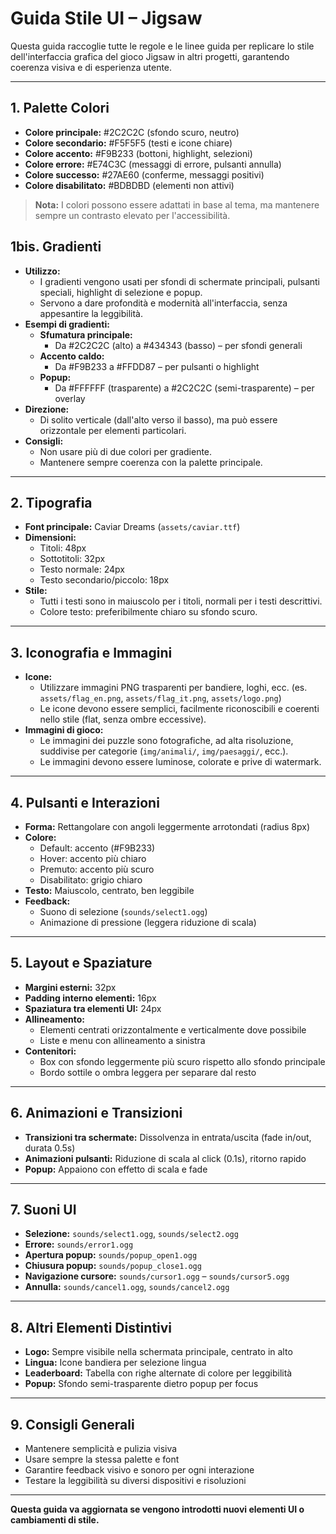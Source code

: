 # Guida Stile UI – Jigsaw

Questa guida raccoglie tutte le regole e le linee guida per replicare lo stile dell'interfaccia grafica del gioco Jigsaw in altri progetti, garantendo coerenza visiva e di esperienza utente.

---

## 1. Palette Colori

- **Colore principale:** #2C2C2C (sfondo scuro, neutro)
- **Colore secondario:** #F5F5F5 (testi e icone chiare)
- **Colore accento:** #F9B233 (bottoni, highlight, selezioni)
- **Colore errore:** #E74C3C (messaggi di errore, pulsanti annulla)
- **Colore successo:** #27AE60 (conferme, messaggi positivi)
- **Colore disabilitato:** #BDBDBD (elementi non attivi)

> **Nota:** I colori possono essere adattati in base al tema, ma mantenere sempre un contrasto elevato per l'accessibilità.

## 1bis. Gradienti

- **Utilizzo:**
  - I gradienti vengono usati per sfondi di schermate principali, pulsanti speciali, highlight di selezione e popup.
  - Servono a dare profondità e modernità all'interfaccia, senza appesantire la leggibilità.
- **Esempi di gradienti:**
  - **Sfumatura principale:**
    - Da #2C2C2C (alto) a #434343 (basso) – per sfondi generali
  - **Accento caldo:**
    - Da #F9B233 a #FFDD87 – per pulsanti o highlight
  - **Popup:**
    - Da #FFFFFF (trasparente) a #2C2C2C (semi-trasparente) – per overlay
- **Direzione:**
  - Di solito verticale (dall'alto verso il basso), ma può essere orizzontale per elementi particolari.
- **Consigli:**
  - Non usare più di due colori per gradiente.
  - Mantenere sempre coerenza con la palette principale.

---

## 2. Tipografia

- **Font principale:** Caviar Dreams (`assets/caviar.ttf`)
- **Dimensioni:**
  - Titoli: 48px
  - Sottotitoli: 32px
  - Testo normale: 24px
  - Testo secondario/piccolo: 18px
- **Stile:**
  - Tutti i testi sono in maiuscolo per i titoli, normali per i testi descrittivi.
  - Colore testo: preferibilmente chiaro su sfondo scuro.

---

## 3. Iconografia e Immagini

- **Icone:**
  - Utilizzare immagini PNG trasparenti per bandiere, loghi, ecc. (es. `assets/flag_en.png`, `assets/flag_it.png`, `assets/logo.png`)
  - Le icone devono essere semplici, facilmente riconoscibili e coerenti nello stile (flat, senza ombre eccessive).
- **Immagini di gioco:**
  - Le immagini dei puzzle sono fotografiche, ad alta risoluzione, suddivise per categorie (`img/animali/`, `img/paesaggi/`, ecc.).
  - Le immagini devono essere luminose, colorate e prive di watermark.

---

## 4. Pulsanti e Interazioni

- **Forma:** Rettangolare con angoli leggermente arrotondati (radius 8px)
- **Colore:**
  - Default: accento (#F9B233)
  - Hover: accento più chiaro
  - Premuto: accento più scuro
  - Disabilitato: grigio chiaro
- **Testo:** Maiuscolo, centrato, ben leggibile
- **Feedback:**
  - Suono di selezione (`sounds/select1.ogg`)
  - Animazione di pressione (leggera riduzione di scala)

---

## 5. Layout e Spaziature

- **Margini esterni:** 32px
- **Padding interno elementi:** 16px
- **Spaziatura tra elementi UI:** 24px
- **Allineamento:**
  - Elementi centrati orizzontalmente e verticalmente dove possibile
  - Liste e menu con allineamento a sinistra
- **Contenitori:**
  - Box con sfondo leggermente più scuro rispetto allo sfondo principale
  - Bordo sottile o ombra leggera per separare dal resto

---

## 6. Animazioni e Transizioni

- **Transizioni tra schermate:** Dissolvenza in entrata/uscita (fade in/out, durata 0.5s)
- **Animazioni pulsanti:** Riduzione di scala al click (0.1s), ritorno rapido
- **Popup:** Appaiono con effetto di scala e fade

---

## 7. Suoni UI

- **Selezione:** `sounds/select1.ogg`, `sounds/select2.ogg`
- **Errore:** `sounds/error1.ogg`
- **Apertura popup:** `sounds/popup_open1.ogg`
- **Chiusura popup:** `sounds/popup_close1.ogg`
- **Navigazione cursore:** `sounds/cursor1.ogg` – `sounds/cursor5.ogg`
- **Annulla:** `sounds/cancel1.ogg`, `sounds/cancel2.ogg`

---

## 8. Altri Elementi Distintivi

- **Logo:** Sempre visibile nella schermata principale, centrato in alto
- **Lingua:** Icone bandiera per selezione lingua
- **Leaderboard:** Tabella con righe alternate di colore per leggibilità
- **Popup:** Sfondo semi-trasparente dietro popup per focus

---

## 9. Consigli Generali

- Mantenere semplicità e pulizia visiva
- Usare sempre la stessa palette e font
- Garantire feedback visivo e sonoro per ogni interazione
- Testare la leggibilità su diversi dispositivi e risoluzioni

---

**Questa guida va aggiornata se vengono introdotti nuovi elementi UI o cambiamenti di stile.** 
